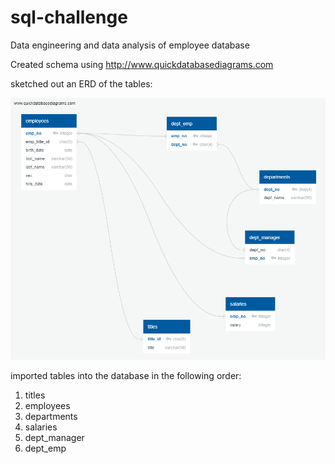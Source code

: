 # sql-challenge
Data engineering and data analysis of employee database

Created schema using  http://www.quickdatabasediagrams.com

sketched out an ERD of the tables:

![ERD](EmployeeSQL/ERD_of_the_tables.png)

imported tables into the database in the following order:

1. titles
2. employees
3. departments
4. salaries
5. dept_manager
6. dept_emp



